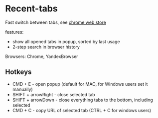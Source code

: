 # Recent-tabs
Fast switch between tabs, see [chrome web store](https://chrome.google.com/webstore/detail/aamlejepmlabpimifejjnmkjcolooifi)

features:
* show all opened tabs in popup, sorted by last usage
* 2-step search in browser history

Browsers: Chrome, YandexBrowser

## Hotkeys
* CMD + E - open popup (default for MAC, for Windows users set it manually)
* SHIFT + arrowRight - close selected tab
* SHIFT + arrowDown - close everything tabs to the bottom, including selected
* CMD + C - copy URL of selected tab (CTRL + C for windows users)
